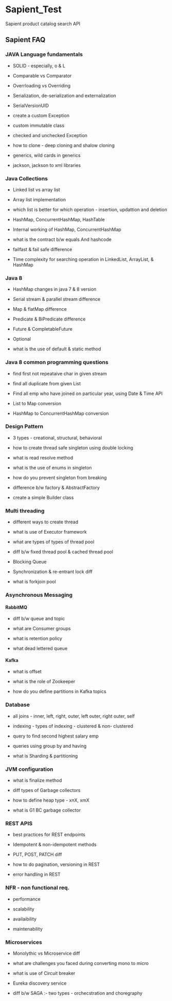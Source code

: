 # Sapient_Test

Sapient product catalog search API


## Sapient FAQ

### JAVA Language fundamentals

* SOLID - especially, o & L

* Comparable vs Comparator

* Overrloading vs Overriding

* Serialization, de-serialization and externalization

* SerialVersionUID

* create a custom Exception

* custom immutable class

* checked and unchecked Exception

* how to clone - deep cloning and shalow cloning

* generics, wild cards in generics

* jackson, jackson to xml libraries



### Java Collections 

* Linked list vs array list

* Array list implementation

* which  list is better for which operation - insertion, updattion and deletion

* HashMap, ConcurrentHashMap, HashTable

* Internal working of HashMap, ConcurrentHashMap

* what is the contract b/w equals And hashcode

* failfast & fail safe difference

* Time complexity for searching operation in LinkedList, ArrayList, & HashMap




### Java 8 

* HashMap changes in java 7 & 8 version

* Serial stream & parallel stream difference

* Map & flatMap difference

* Predicate & BiPredicate difference

* Future & CompletableFuture

* Optional

* what is the use of default & static method



### Java 8 common programming questions 

* find first not repeataive char in given stream

* find all duplicate from  given List

* Find all emp who have joined on particular year, using Date & Time API

* List to Map conversion

* HashMap to ConcurrentHashMap conversion




### Design Pattern

* 3 types - creational, structural, behavioral

* how to create thread safe singleton using double locking

* what is read resolve method

* what is the use of enums in singleton

* how do you prevent singleton from breaking

* difference b/w factory & AbstractFactory

* create a simple Builder class



### Multi threading

* different ways to create thread

* what is use of Executor framework

* what are types of types of thread pool

* diff b/w fixed thread pool & cached thread pool

* Blocking Queue

* Synchronization & re-entrant lock diff

* what is forkjoin pool



### Asynchronous Messaging

#### RabbitMQ

* diff b/w queue and topic

* what are Consumer groups

* what is retention policy

* what dead lettered queue




#### Kafka

* what is offset

* what is the role of Zookeeper

* how do you define partitions in Kafka topics




### Database

* all joins - inner, left, right, outer, left outer, right outer, self

* indexing - types of indexing - clustered & non- clustered

* query to find second highest salary emp

* queries using group by and having

* what is Sharding & partitioning



### JVM configuration

* what is finalize method

* diff types of Garbage collectors

* how to define heap type - xnX, xmX

* what is G1 BC garbage collector




### REST APIS

* best practices for REST endpoints

* Idempotent & non-idempotent methods

* PUT, POST, PATCH diff

* how to do pagination, versioning in REST

* error handling in REST



### NFR - non functional req.

* performance 

* scalability 

* availaibility

* maintenability




### Microservices

* Monolythic vs Microservice diff

* what are challenges you faced during converting mono to micro

* what is use of Circuit breaker

* Eureka discovery service

* diff b/w SAGA :- two types - orchecstration and choregraphy 

